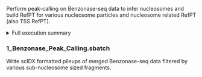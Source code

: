 Perform peak-calling on Benzonase-seq data to infer nucleosomes and build RefPT for various nucleosome particles and nucleosome related RefPT (also TSS RefPT).

<details>
<summary> Full execution summary
</summary>

```
02_Call_Nucleosomes
  |--SCIDX
    |--sub.tab
    |--tet.tab
    |--hex.tab
    |--nuc.tab
    |--sup.tab
  |--sub
    |--formatted.tab
  |--tet
    |--formatted.tab
  |--hex
    |--formatted.tab
  |--nuc
    |--formatted.tab
  |--sup
    |--formatted.tab
```

</details>

### 1_Benzonase_Peak_Calling.sbatch
Write scIDX formatted pileups of merged Benzonase-seq data filtered by various sub-nucleosome sized fragments.
